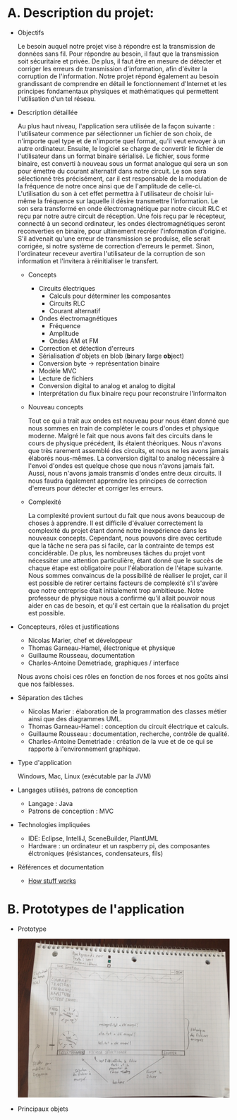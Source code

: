 # A. Description du projet:

- Objectifs

    Le besoin auquel notre projet vise à répondre est la transmission de données sans fil.
    Pour répondre au besoin, il faut que la transmission soit sécuritaire et privée.
    De plus, il faut être en mesure de détecter et corriger les erreurs de transmission d'information, afin d'éviter la corruption de l'information.
    Notre projet répond également au besoin grandissant de comprendre en détail le fonctionnement d'Internet et les principes fondamentaux physiques et mathématiques qui permettent l'utilisation d'un tel réseau.

- Description détaillée

    Au plus haut niveau, l'application sera utilisée de la façon suivante : l'utilisateur commence par sélectionner un fichier de son choix, de n'importe quel type et de n'importe quel format, qu'il veut envoyer à un autre ordinateur. Ensuite, le logiciel se charge de convertir le fichier de l'utilisateur dans un format binaire sérialisé. Le fichier, sous forme binaire, est converti à nouveau sous un format analogue qui sera un son pour émettre du courant alternatif dans notre circuit. Le son sera sélectionné très précisément, car il est responsable de la modulation de la fréquence de notre once ainsi que de l'amplitude de celle-ci. L'utilisation du son à cet effet permettra à l'utilisateur de choisir lui-même la fréquence sur laquelle il désire transmettre l'information. Le son sera transformé en onde électromagnétique par notre circuit RLC et reçu par notre autre circuit de réception. Une fois reçu par le récepteur, connecté à un second ordinateur, les ondes électromagnétiques seront reconverties en binaire, pour ultimement recréer l'information d'origine. S'il advenait qu'une erreur de transmission se produise, elle serait corrigée, si notre système de correction d'erreurs le permet. Sinon, l'ordinateur receveur avertira l'utilisateur de la corruption de son information et l'invitera à réinitialiser le transfert.

    - Concepts
        - Circuits électriques
            - Calculs pour déterminer les composantes
            - Circuits RLC
            - Courant alternatif
        - Ondes électromagnétiques
            - Fréquence
            - Amplitude
            - Ondes AM et FM
        - Correction et détection d'erreurs
        - Sérialisation d'objets en blob (**b**inary **l**arge **ob**ject)
        - Conversion byte -> représentation binaire
        - Modèle MVC
        - Lecture de fichiers
        - Conversion digital to analog et analog to digital
        - Interprétation du flux binaire reçu pour reconstruire l'informaiton
    - Nouveau concepts

        Tout ce qui a trait aux ondes est nouveau pour nous étant donné que nous sommes en train de compléter le cours d'ondes et physique moderne.
        Malgré le fait que nous avons fait des circuits dans le cours de physique précédent, ils étaient théoriques.
        Nous n'avons que très rarement assemblé des circuits, et nous ne les avons jamais élaborés nous-mêmes.
        La conversion digital to analog nécessaire à l'envoi d'ondes est quelque chose que nous n'avons jamais fait.
        Aussi, nous n'avons jamais transmis d'ondes entre deux circuits.
        Il nous faudra également apprendre les principes de correction d'erreurs pour détecter et corriger les erreurs.

    - Complexité

        La complexité provient surtout du fait que nous avons beaucoup de choses à apprendre.
        Il est difficile d'évaluer correctement la complexité du projet étant donné notre inexpérience dans les nouveaux concepts.
        Cependant, nous pouvons dire avec certitude que la tâche ne sera pas si facile, car la contrainte de temps est concidérable.
        De plus, les nombreuses tâches du projet vont nécessiter une attention particulière, étant donné que le succès de chaque étape est obligatoire pour l'élaboration de l'étape suivante.
        Nous sommes convaincus de la possibilité de réaliser le projet, car il est possible de retirer certains facteurs de complexité s'il s'avère que notre entreprise était initialement trop ambitieuse. 
        Notre professeur de physique nous a confirmé qu'il allait pouvoir nous aider en cas de besoin, et qu'il est certain que la réalisation du projet est possible. 

- Concepteurs, rôles et justifications
    - Nicolas Marier, chef et développeur
    - Thomas Garneau-Hamel, électronique et physique
    - Guillaume Rousseau, documentation
    - Charles-Antoine Demetriade, graphiques / interface

    Nous avons choisi ces rôles en fonction de nos forces et nos goûts ainsi que nos faiblesses.

- Séparation des tâches
    - Nicolas Marier : élaboration de la programmation des classes métier ainsi que des diagrammes UML.
    - Thomas Garneau-Hamel : conception du circuit électrique et calculs.
    - Guillaume Rousseau : documentation, recherche, contrôle de qualité.
    - Charles-Antoine Demetriade : création de la vue et de ce qui se rapporte à l'environnement graphique.

- Type d'application

    Windows, Mac, Linux (exécutable par la JVM)

- Langages utilisés, patrons de conception
    - Langage : Java
    - Patrons de conception : MVC

- Technologies impliquées
    - IDE: Eclipse, IntelliJ, SceneBuilder, PlantUML
    - Hardware : un ordinateur et un raspberry pi, des composantes élctroniques (résistances, condensateurs, fils)

- Références et documentation
    - [How stuff works](https://electronics.howstuffworks.com/radio.htm)

# B. Prototypes de l'application

- Prototype

    ![](prototype/interface.jpg "Prototype")

- Principaux objets